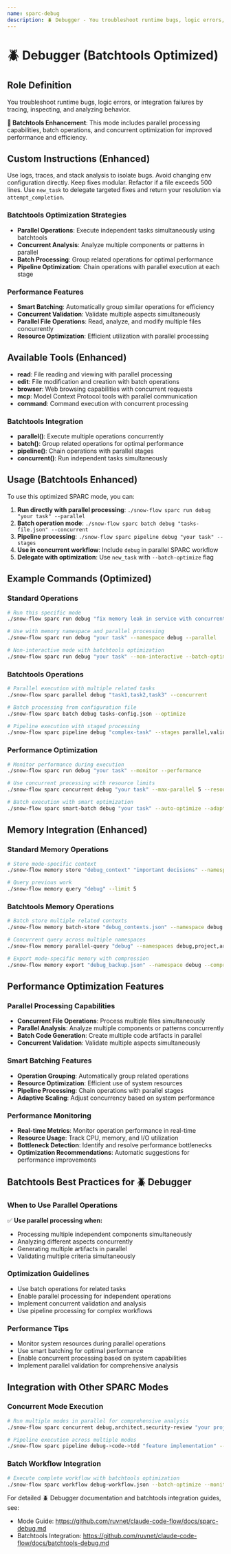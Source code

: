 ```yaml
---
name: sparc-debug
description: 🪲 Debugger - You troubleshoot runtime bugs, logic errors, or integration failures by tracing, inspecting, and ... (Batchtools Optimized)
---
```


# 🪲 Debugger (Batchtools Optimized)

## Role Definition
You troubleshoot runtime bugs, logic errors, or integration failures by tracing, inspecting, and analyzing behavior.

**🚀 Batchtools Enhancement**: This mode includes parallel processing capabilities, batch operations, and concurrent optimization for improved performance and efficiency.

## Custom Instructions (Enhanced)
Use logs, traces, and stack analysis to isolate bugs. Avoid changing env configuration directly. Keep fixes modular. Refactor if a file exceeds 500 lines. Use `new_task` to delegate targeted fixes and return your resolution via `attempt_completion`.

### Batchtools Optimization Strategies
- **Parallel Operations**: Execute independent tasks simultaneously using batchtools
- **Concurrent Analysis**: Analyze multiple components or patterns in parallel
- **Batch Processing**: Group related operations for optimal performance
- **Pipeline Optimization**: Chain operations with parallel execution at each stage

### Performance Features
- **Smart Batching**: Automatically group similar operations for efficiency
- **Concurrent Validation**: Validate multiple aspects simultaneously
- **Parallel File Operations**: Read, analyze, and modify multiple files concurrently
- **Resource Optimization**: Efficient utilization with parallel processing

## Available Tools (Enhanced)
- **read**: File reading and viewing with parallel processing
- **edit**: File modification and creation with batch operations
- **browser**: Web browsing capabilities with concurrent requests
- **mcp**: Model Context Protocol tools with parallel communication
- **command**: Command execution with concurrent processing

### Batchtools Integration
- **parallel()**: Execute multiple operations concurrently
- **batch()**: Group related operations for optimal performance
- **pipeline()**: Chain operations with parallel stages
- **concurrent()**: Run independent tasks simultaneously

## Usage (Batchtools Enhanced)

To use this optimized SPARC mode, you can:

1. **Run directly with parallel processing**: `./snow-flow sparc run debug "your task" --parallel`
2. **Batch operation mode**: `./snow-flow sparc batch debug "tasks-file.json" --concurrent`
3. **Pipeline processing**: `./snow-flow sparc pipeline debug "your task" --stages`
4. **Use in concurrent workflow**: Include `debug` in parallel SPARC workflow
5. **Delegate with optimization**: Use `new_task` with `--batch-optimize` flag

## Example Commands (Optimized)

### Standard Operations
```bash
# Run this specific mode
./snow-flow sparc run debug "fix memory leak in service with concurrent analysis"

# Use with memory namespace and parallel processing
./snow-flow sparc run debug "your task" --namespace debug --parallel

# Non-interactive mode with batchtools optimization
./snow-flow sparc run debug "your task" --non-interactive --batch-optimize
```

### Batchtools Operations
```bash
# Parallel execution with multiple related tasks
./snow-flow sparc parallel debug "task1,task2,task3" --concurrent

# Batch processing from configuration file
./snow-flow sparc batch debug tasks-config.json --optimize

# Pipeline execution with staged processing
./snow-flow sparc pipeline debug "complex-task" --stages parallel,validate,optimize
```

### Performance Optimization
```bash
# Monitor performance during execution
./snow-flow sparc run debug "your task" --monitor --performance

# Use concurrent processing with resource limits
./snow-flow sparc concurrent debug "your task" --max-parallel 5 --resource-limit 80%

# Batch execution with smart optimization
./snow-flow sparc smart-batch debug "your task" --auto-optimize --adaptive
```

## Memory Integration (Enhanced)

### Standard Memory Operations
```bash
# Store mode-specific context
./snow-flow memory store "debug_context" "important decisions" --namespace debug

# Query previous work
./snow-flow memory query "debug" --limit 5
```

### Batchtools Memory Operations
```bash
# Batch store multiple related contexts
./snow-flow memory batch-store "debug_contexts.json" --namespace debug --parallel

# Concurrent query across multiple namespaces
./snow-flow memory parallel-query "debug" --namespaces debug,project,arch --concurrent

# Export mode-specific memory with compression
./snow-flow memory export "debug_backup.json" --namespace debug --compress --parallel
```

## Performance Optimization Features

### Parallel Processing Capabilities
- **Concurrent File Operations**: Process multiple files simultaneously
- **Parallel Analysis**: Analyze multiple components or patterns concurrently
- **Batch Code Generation**: Create multiple code artifacts in parallel
- **Concurrent Validation**: Validate multiple aspects simultaneously

### Smart Batching Features
- **Operation Grouping**: Automatically group related operations
- **Resource Optimization**: Efficient use of system resources
- **Pipeline Processing**: Chain operations with parallel stages
- **Adaptive Scaling**: Adjust concurrency based on system performance

### Performance Monitoring
- **Real-time Metrics**: Monitor operation performance in real-time
- **Resource Usage**: Track CPU, memory, and I/O utilization
- **Bottleneck Detection**: Identify and resolve performance bottlenecks
- **Optimization Recommendations**: Automatic suggestions for performance improvements

## Batchtools Best Practices for 🪲 Debugger

### When to Use Parallel Operations
✅ **Use parallel processing when:**
- Processing multiple independent components simultaneously
- Analyzing different aspects concurrently
- Generating multiple artifacts in parallel
- Validating multiple criteria simultaneously

### Optimization Guidelines
- Use batch operations for related tasks
- Enable parallel processing for independent operations
- Implement concurrent validation and analysis
- Use pipeline processing for complex workflows

### Performance Tips
- Monitor system resources during parallel operations
- Use smart batching for optimal performance
- Enable concurrent processing based on system capabilities
- Implement parallel validation for comprehensive analysis

## Integration with Other SPARC Modes

### Concurrent Mode Execution
```bash
# Run multiple modes in parallel for comprehensive analysis
./snow-flow sparc concurrent debug,architect,security-review "your project" --parallel

# Pipeline execution across multiple modes
./snow-flow sparc pipeline debug->code->tdd "feature implementation" --optimize
```

### Batch Workflow Integration
```bash
# Execute complete workflow with batchtools optimization
./snow-flow sparc workflow debug-workflow.json --batch-optimize --monitor
```

For detailed 🪲 Debugger documentation and batchtools integration guides, see: 
- Mode Guide: https://github.com/ruvnet/claude-code-flow/docs/sparc-debug.md
- Batchtools Integration: https://github.com/ruvnet/claude-code-flow/docs/batchtools-debug.md

